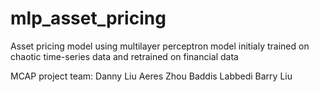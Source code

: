 # mlp_asset_pricing
Asset pricing model using multilayer perceptron model
initialy trained on chaotic time-series data and retrained on financial data

MCAP project team: 
Danny Liu
Aeres Zhou
Baddis Labbedi
Barry Liu